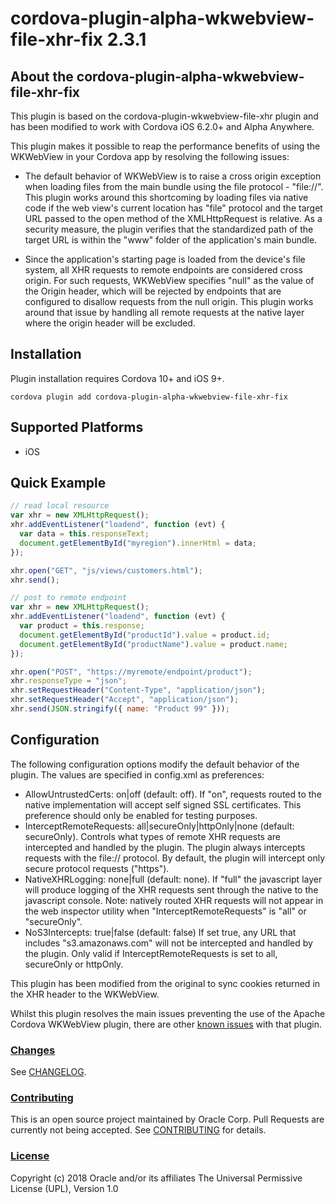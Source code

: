 # cordova-plugin-alpha-wkwebview-file-xhr-fix 2.3.1

## About the cordova-plugin-alpha-wkwebview-file-xhr-fix

This plugin is based on the cordova-plugin-wkwebview-file-xhr plugin and has been modified to work with Cordova iOS 6.2.0+ and Alpha Anywhere.

This plugin makes it possible to reap the performance benefits of using the WKWebView in your Cordova app by resolving the following issues:

- The default behavior of WKWebView is to raise a cross origin exception when loading files from the main bundle using the file protocol - "file://". This plugin works around this shortcoming by loading files via native code if the web view's current location has "file" protocol and the target URL passed to the open method of the XMLHttpRequest is relative. As a security measure, the plugin verifies that the standardized path of the target URL is within the "www" folder of the application's main bundle.

- Since the application's starting page is loaded from the device's file system, all XHR requests to remote endpoints are considered cross origin. For such requests, WKWebView specifies "null" as the value of the Origin header, which will be rejected by endpoints that are configured to disallow requests from the null origin. This plugin works around that issue by handling all remote requests at the native layer where the origin header will be excluded.

## Installation

Plugin installation requires Cordova 10+ and iOS 9+.

```
cordova plugin add cordova-plugin-alpha-wkwebview-file-xhr-fix
```

## Supported Platforms

- iOS

## Quick Example

```javascript
// read local resource
var xhr = new XMLHttpRequest();
xhr.addEventListener("loadend", function (evt) {
  var data = this.responseText;
  document.getElementById("myregion").innerHtml = data;
});

xhr.open("GET", "js/views/customers.html");
xhr.send();

// post to remote endpoint
var xhr = new XMLHttpRequest();
xhr.addEventListener("loadend", function (evt) {
  var product = this.response;
  document.getElementById("productId").value = product.id;
  document.getElementById("productName").value = product.name;
});

xhr.open("POST", "https://myremote/endpoint/product");
xhr.responseType = "json";
xhr.setRequestHeader("Content-Type", "application/json");
xhr.setRequestHeader("Accept", "application/json");
xhr.send(JSON.stringify({ name: "Product 99" }));
```

## Configuration

The following configuration options modify the default behavior of the plugin. The values are specified in
config.xml as preferences:

<ul>
 <li>AllowUntrustedCerts: on|off (default: off).  If "on", requests routed to the native implementation will accept self signed SSL certificates. This preference should only be enabled for testing purposes.</li>
 <li>InterceptRemoteRequests: all|secureOnly|httpOnly|none (default: secureOnly). Controls what types of remote XHR requests are intercepted and handled by the plugin. The plugin always intercepts requests with the file:// protocol. By default, the plugin will intercept only secure protocol requests ("https").</li>
 <li>NativeXHRLogging: none|full (default: none).  If "full" the javascript layer will produce logging of the XHR requests sent through the native to the javascript console.  Note:  natively routed XHR requests will not appear in the web inspector utility when "InterceptRemoteRequests" is "all" or "secureOnly".</li>
 <li>NoS3Intercepts: true|false (default: false) If set true, any URL that includes "s3.amazonaws.com" will not be intercepted and handled by the plugin. Only valid if InterceptRemoteRequests is set to all, secureOnly or httpOnly.</li>
</ul>

This plugin has been modified from the original to sync cookies returned in the XHR header to the WKWebView.

Whilst this plugin resolves the main issues preventing the use of the Apache Cordova WKWebView plugin, there are other [known issues](https://issues.apache.org/jira/browse/CB-12074?jql=project%20%3D%20CB%20AND%20status%20%3D%20Open%20AND%20labels%20%3D%20wkwebview-known-issues) with that plugin.

### [Changes](CHANGELOG.md)

See [CHANGELOG](CHANGELOG.md).

### [Contributing](CONTRIBUTING.md)

This is an open source project maintained by Oracle Corp. Pull Requests are currently not being accepted. See [CONTRIBUTING](CONTRIBUTING.md) for details.

### [License](LICENSE.md)

Copyright (c) 2018 Oracle and/or its affiliates
The Universal Permissive License (UPL), Version 1.0

